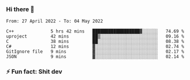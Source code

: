 ### Hi there 👋
<!--START_SECTION:waka-->

```text
From: 27 April 2022 - To: 04 May 2022

C++              5 hrs 42 mins   ██████████████████▓░░░░░░   74.69 %
uproject         42 mins         ██▒░░░░░░░░░░░░░░░░░░░░░░   09.16 %
C                38 mins         ██░░░░░░░░░░░░░░░░░░░░░░░   08.38 %
C#               12 mins         ▓░░░░░░░░░░░░░░░░░░░░░░░░   02.74 %
GitIgnore file   9 mins          ▓░░░░░░░░░░░░░░░░░░░░░░░░   02.17 %
JSON             9 mins          ▓░░░░░░░░░░░░░░░░░░░░░░░░   02.14 %
```

<!--END_SECTION:waka-->
<!--
**TG4LAaron/TG4LAaron** is a ✨ _special_ ✨ repository because its `README.md` (this file) appears on your GitHub profile.

Here are some ideas to get you started:

- 🔭 I’m currently working on ...
- 🌱 I’m currently learning ...
- 👯 I’m looking to collaborate on ...
- 🤔 I’m looking for help with ...
- 💬 Ask me about ...
- 📫 How to reach me: ...
- 😄 Pronouns: ...
- ⚡ Fun fact: ...
-->
### ⚡ Fun fact: Shit dev
